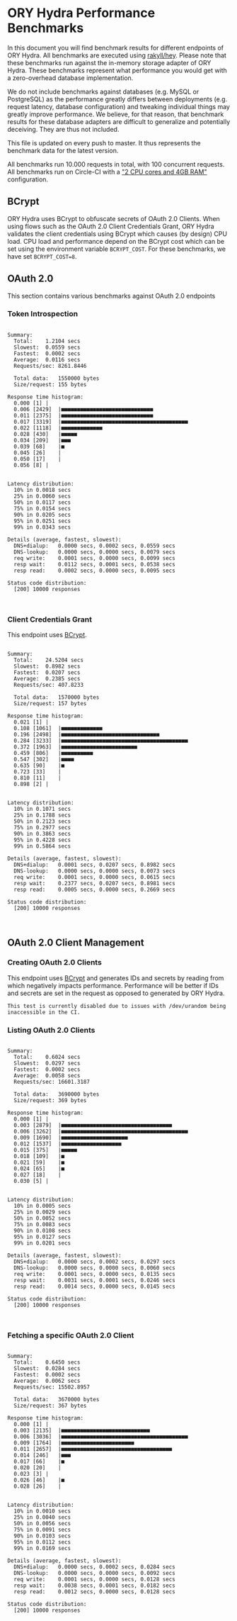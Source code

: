 # ORY Hydra Performance Benchmarks

In this document you will find benchmark results for different endpoints of ORY Hydra. All benchmarks are executed
using [rakyll/hey](https://github.com/rakyll/hey). Please note that these benchmarks run against the in-memory storage
adapter of ORY Hydra. These benchmarks represent what performance you would get with a zero-overhead database implementation.

We do not include benchmarks against databases (e.g. MySQL or PostgreSQL) as the performance greatly differs between
deployments (e.g. request latency, database configuration) and tweaking individual things may greatly improve performance.
We believe, for that reason, that benchmark results for these database adapters are difficult to generalize and potentially
deceiving. They are thus not included.

This file is updated on every push to master. It thus represents the benchmark data for the latest version.

All benchmarks run 10.000 requests in total, with 100 concurrent requests. All benchmarks run on Circle-CI with a
["2 CPU cores and 4GB RAM"](https://support.circleci.com/hc/en-us/articles/360000489307-Why-do-my-tests-take-longer-to-run-on-CircleCI-than-locally-)
configuration.

## BCrypt

ORY Hydra uses BCrypt to obfuscate secrets of OAuth 2.0 Clients. When using flows such as the OAuth 2.0 Client Credentials
Grant, ORY Hydra validates the client credentials using BCrypt which causes (by design) CPU load. CPU load and performance
depend on the BCrypt cost which can be set using the environment variable `BCRYPT_COST`. For these benchmarks,
we have set `BCRYPT_COST=8`.

## OAuth 2.0

This section contains various benchmarks against OAuth 2.0 endpoints

### Token Introspection

```

Summary:
  Total:	1.2104 secs
  Slowest:	0.0559 secs
  Fastest:	0.0002 secs
  Average:	0.0116 secs
  Requests/sec:	8261.8446
  
  Total data:	1550000 bytes
  Size/request:	155 bytes

Response time histogram:
  0.000 [1]	|
  0.006 [2429]	|■■■■■■■■■■■■■■■■■■■■■■■■■■■■■
  0.011 [2375]	|■■■■■■■■■■■■■■■■■■■■■■■■■■■■■
  0.017 [3319]	|■■■■■■■■■■■■■■■■■■■■■■■■■■■■■■■■■■■■■■■■
  0.022 [1118]	|■■■■■■■■■■■■■
  0.028 [430]	|■■■■■
  0.034 [209]	|■■■
  0.039 [68]	|■
  0.045 [26]	|
  0.050 [17]	|
  0.056 [8]	|


Latency distribution:
  10% in 0.0018 secs
  25% in 0.0060 secs
  50% in 0.0117 secs
  75% in 0.0154 secs
  90% in 0.0205 secs
  95% in 0.0251 secs
  99% in 0.0343 secs

Details (average, fastest, slowest):
  DNS+dialup:	0.0000 secs, 0.0002 secs, 0.0559 secs
  DNS-lookup:	0.0000 secs, 0.0000 secs, 0.0079 secs
  req write:	0.0001 secs, 0.0000 secs, 0.0099 secs
  resp wait:	0.0112 secs, 0.0001 secs, 0.0538 secs
  resp read:	0.0002 secs, 0.0000 secs, 0.0095 secs

Status code distribution:
  [200]	10000 responses



```

### Client Credentials Grant

This endpoint uses [BCrypt](#bcrypt).

```

Summary:
  Total:	24.5204 secs
  Slowest:	0.8982 secs
  Fastest:	0.0207 secs
  Average:	0.2385 secs
  Requests/sec:	407.8233
  
  Total data:	1570000 bytes
  Size/request:	157 bytes

Response time histogram:
  0.021 [1]	|
  0.108 [1061]	|■■■■■■■■■■■■■
  0.196 [2498]	|■■■■■■■■■■■■■■■■■■■■■■■■■■■■■■■
  0.284 [3233]	|■■■■■■■■■■■■■■■■■■■■■■■■■■■■■■■■■■■■■■■■
  0.372 [1963]	|■■■■■■■■■■■■■■■■■■■■■■■■
  0.459 [806]	|■■■■■■■■■■
  0.547 [302]	|■■■■
  0.635 [90]	|■
  0.723 [33]	|
  0.810 [11]	|
  0.898 [2]	|


Latency distribution:
  10% in 0.1071 secs
  25% in 0.1788 secs
  50% in 0.2123 secs
  75% in 0.2977 secs
  90% in 0.3863 secs
  95% in 0.4228 secs
  99% in 0.5864 secs

Details (average, fastest, slowest):
  DNS+dialup:	0.0001 secs, 0.0207 secs, 0.8982 secs
  DNS-lookup:	0.0000 secs, 0.0000 secs, 0.0073 secs
  req write:	0.0001 secs, 0.0000 secs, 0.0615 secs
  resp wait:	0.2377 secs, 0.0207 secs, 0.8981 secs
  resp read:	0.0005 secs, 0.0000 secs, 0.2669 secs

Status code distribution:
  [200]	10000 responses



```

## OAuth 2.0 Client Management

### Creating OAuth 2.0 Clients

This endpoint uses [BCrypt](#bcrypt) and generates IDs and secrets by reading from  which negatively impacts
performance. Performance will be better if IDs and secrets are set in the request as opposed to generated by ORY Hydra.

```
This test is currently disabled due to issues with /dev/urandom being inaccessible in the CI.
```

### Listing OAuth 2.0 Clients

```

Summary:
  Total:	0.6024 secs
  Slowest:	0.0297 secs
  Fastest:	0.0002 secs
  Average:	0.0058 secs
  Requests/sec:	16601.3187
  
  Total data:	3690000 bytes
  Size/request:	369 bytes

Response time histogram:
  0.000 [1]	|
  0.003 [2879]	|■■■■■■■■■■■■■■■■■■■■■■■■■■■■■■■■■■■
  0.006 [3262]	|■■■■■■■■■■■■■■■■■■■■■■■■■■■■■■■■■■■■■■■■
  0.009 [1690]	|■■■■■■■■■■■■■■■■■■■■■
  0.012 [1537]	|■■■■■■■■■■■■■■■■■■■
  0.015 [375]	|■■■■■
  0.018 [109]	|■
  0.021 [59]	|■
  0.024 [65]	|■
  0.027 [18]	|
  0.030 [5]	|


Latency distribution:
  10% in 0.0005 secs
  25% in 0.0029 secs
  50% in 0.0052 secs
  75% in 0.0083 secs
  90% in 0.0108 secs
  95% in 0.0127 secs
  99% in 0.0201 secs

Details (average, fastest, slowest):
  DNS+dialup:	0.0000 secs, 0.0002 secs, 0.0297 secs
  DNS-lookup:	0.0000 secs, 0.0000 secs, 0.0060 secs
  req write:	0.0001 secs, 0.0000 secs, 0.0135 secs
  resp wait:	0.0031 secs, 0.0001 secs, 0.0246 secs
  resp read:	0.0014 secs, 0.0000 secs, 0.0145 secs

Status code distribution:
  [200]	10000 responses



```

### Fetching a specific OAuth 2.0 Client

```

Summary:
  Total:	0.6450 secs
  Slowest:	0.0284 secs
  Fastest:	0.0002 secs
  Average:	0.0062 secs
  Requests/sec:	15502.8957
  
  Total data:	3670000 bytes
  Size/request:	367 bytes

Response time histogram:
  0.000 [1]	|
  0.003 [2135]	|■■■■■■■■■■■■■■■■■■■■■■■■■■■■
  0.006 [3036]	|■■■■■■■■■■■■■■■■■■■■■■■■■■■■■■■■■■■■■■■■
  0.009 [1764]	|■■■■■■■■■■■■■■■■■■■■■■■
  0.011 [2657]	|■■■■■■■■■■■■■■■■■■■■■■■■■■■■■■■■■■■
  0.014 [246]	|■■■
  0.017 [66]	|■
  0.020 [20]	|
  0.023 [3]	|
  0.026 [46]	|■
  0.028 [26]	|


Latency distribution:
  10% in 0.0010 secs
  25% in 0.0040 secs
  50% in 0.0056 secs
  75% in 0.0091 secs
  90% in 0.0103 secs
  95% in 0.0112 secs
  99% in 0.0169 secs

Details (average, fastest, slowest):
  DNS+dialup:	0.0000 secs, 0.0002 secs, 0.0284 secs
  DNS-lookup:	0.0000 secs, 0.0000 secs, 0.0092 secs
  req write:	0.0001 secs, 0.0000 secs, 0.0128 secs
  resp wait:	0.0038 secs, 0.0001 secs, 0.0182 secs
  resp read:	0.0012 secs, 0.0000 secs, 0.0128 secs

Status code distribution:
  [200]	10000 responses



```
